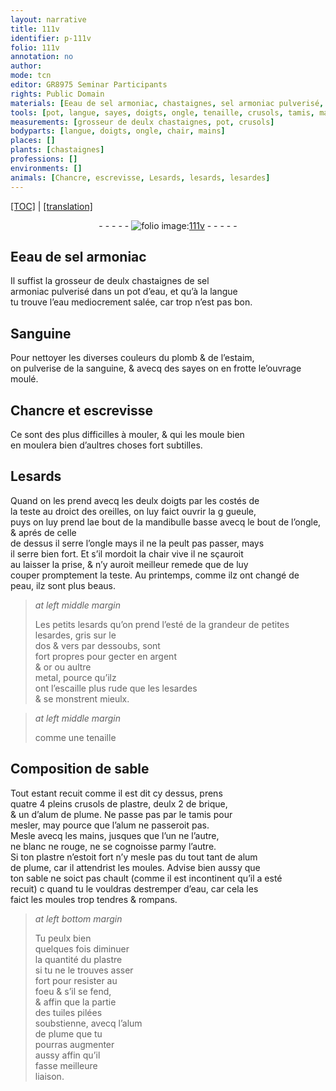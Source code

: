 ```yaml
---
layout: narrative
title: 111v
identifier: p-111v
folio: 111v
annotation: no
author:
mode: tcn
editor: GR8975 Seminar Participants
rights: Public Domain
materials: [Eeau de sel armoniac, chastaignes, sel armoniac pulverisé, eau, salée, Sanguine, plomb, estaim, sanguine, argent, or, metal, plastre, brique, alum de plume, alum, tuiles pilées]
tools: [pot, langue, sayes, doigts, ongle, tenaille, crusols, tamis, mains, moules]
measurements: [grosseur de deulx chastaignes, pot, crusols]
bodyparts: [langue, doigts, ongle, chair, mains]
places: []
plants: [chastaignes]
professions: []
environments: []
animals: [Chancre, escrevisse, Lesards, lesards, lesardes]
---
```


<p><a href="{{ site.baseurl }}/normalized/">[TOC]</a> | <a href="{{ site.baseurl }}/texts/p-111v_tl/" target="_blank">[translation]</a></p><div class="folio" align="center">- - - - - <a href="http://gallica.bnf.fr/ark:/12148/btv1b10500001g/f228.image" target="_blank"><img src="https://cu-mkp.github.io/2017-workshop-edition/assets/photo-icon.png" alt="folio image: " style="display:inline-block; margin-bottom:-3px;"/>111v</a> - - - - - </div>  
  

## <span class="m">E<span class="del">e</span>au de sel armoniac</span>

 
Il suffist la <span class="ms">grosseur de deulx <span class="m"><span class="pa">chastaignes</span></span></span> de <span class="m">sel<br/> armoniac pulverisé</span> dans un <span class="ms"><span class="tl">pot</span></span> d’<span class="m">eau</span>, et qu’<span class="sn">à la <span class="tl"><span class="bp">langue</span></span><br/> tu trouve l’<span class="m">eau</span> mediocrement <span class="m">salée</span></span>, car trop n’est pas bon.
 
 
  

## <span class="m">Sanguine</span>

 
Pour nettoyer les diverses couleurs du <span class="m">plomb</span> & de l’<span class="m">estaim</span>,<br/> on pulverise de la <span class="m">sanguine</span>, & avecq des <span class="tl">sayes</span> on en frotte l<span class="del">e</span>’<span class="add">ouvrage</span><br/> moulé.
 
 
  

## <span class="al">Chancre</span> et <span class="al">escrevisse</span>

 
 Ce sont des plus difficilles à mouler, & qui les moule bien<br/> en moulera bien d’aultres choses fort subtilles.
 
 
  

## <span class="al">Lesards</span>

 
Quand on les prend avecq les deulx <span class="tl"><span class="bp">doigts</span></span> par les costés de<br/> la teste au droict des oreilles, on luy faict ouvrir la <span class="del">g</span> gueule,<br/> puys on luy prend l<span class="del">a</span>e bout de la mandibulle basse <span class="add">avecq le bout de l’<span class="tl"><span class="bp">ongle</span></span></span>, & aprés de celle<br/> de dessus il serre l’<span class="tl"><span class="bp">ongle</span></span> mays il ne la peult pas passer, mays<br/> il serre bien fort. Et s’il mordoit la <span class="bp">chair</span> vive il ne sçauroit<br/> <span class="del">au</span> laisser la prise, & n’y auroit meilleur remede que de luy<br/> couper promptem<span class="exp">ent</span> la teste. <span class="tmp">Au printemps</span>, co<span class="exp">mm</span>e ilz ont changé de<br/> peau, ilz sont plus beaus.
 
> *at left middle margin*
> 
> 
>   Les petits <span class="al">lesards</span> qu’on prend l’<span class="tmp">esté</span> de la grandeur de petites <span class="al">lesardes</span>, gris sur le<br/> dos & vers par dessoubs, sont<br/> fort propres pour gecter en <span class="m">argent</span><br/> & <span class="m">or</span> ou aultre<br/> <span class="m">metal</span>, pource qu’ilz<br/> ont l’escaille plus rude que les <span class="al">lesardes</span><br/> & se monstrent mieulx.
 
> *at left middle margin*
> 
> 
>   co<span class="exp">mm</span>e une <span class="tl">tenaille</span> 
 
 
  

## Composition de sable

 
Tout estant recuit co<span class="exp">mm</span>e il est dit cy dessus, prens<br/> quatre 4 pleins <span class="ms"><span class="tl">crusols</span></span> de <span class="m">plastre</span>, deulx 2 de <span class="m">brique</span>,<br/> & un d’<span class="m">alum de plume</span>. Ne passe pas par le <span class="tl">tamis</span> pour<br/> mesler, <span class="del">may</span> pource que l’<span class="m">alum</span> ne passeroit pas.<br/> Mesle avecq les <span class="tl"><span class="bp">mains</span></span>, jusques que l’un ne l’autre,<br/> ne blanc ne rouge, ne se cognoisse parmy l’autre.<br/> Si ton <span class="m">plastre</span> n’estoit fort n’y mesle pas du tout tant de <span class="m">alum<br/> de plume</span>, car il attendrist les <span class="tl">moules</span>. Advise bien aussy que<br/> ton sable ne soict pas chault (co<span class="exp">mm</span>e il est incontinent qu’il a esté<br/> recuit) <span class="del">c</span> quand tu le vouldras destremper d’<span class="m">eau</span>, car cela <span class="del">les</span><br/> faict les <span class="tl">moules</span> trop tendres & rompans. 
 
> *at left bottom margin*
> 
> 
>   Tu peulx bien<br/> quelques fois diminuer<br/> la quantité du <span class="m">plastre</span><br/> si tu ne le trouves asser<br/> fort pour resister au<br/> foeu & s’il se fend,<br/> <span class="del">&</span> affin que la partie<br/> des <span class="m">tuiles pilées</span><br/> soubstienne, avecq l’<span class="m">alum<br/> de plume</span> que tu<br/> pourras augmenter<br/> aussy affin qu’il<br/> fasse meilleure<br/> liaison.
 

